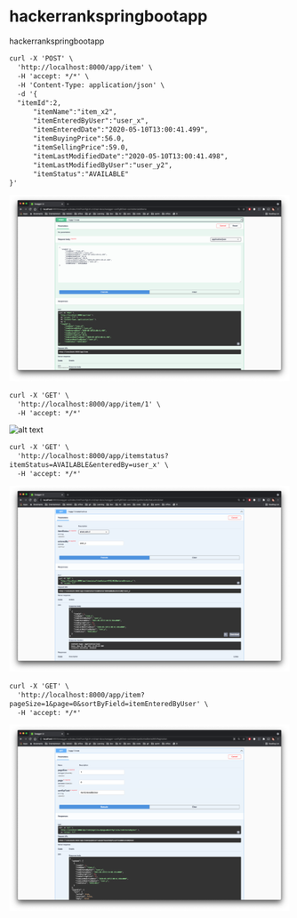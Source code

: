 # hackerrankspringbootapp
hackerrankspringbootapp

```console
curl -X 'POST' \
  'http://localhost:8000/app/item' \
  -H 'accept: */*' \
  -H 'Content-Type: application/json' \
  -d '{
  "itemId":2,
      "itemName":"item_x2",
      "itemEnteredByUser":"user_x",
      "itemEnteredDate":"2020-05-10T13:00:41.499",
      "itemBuyingPrice":56.0,
      "itemSellingPrice":59.0,
      "itemLastModifiedDate":"2020-05-10T13:00:41.498",
      "itemLastModifiedByUser":"user_y2",
      "itemStatus":"AVAILABLE"
}'
```
![alt text](https://raw.githubusercontent.com/imdadareeph/hackerrankspringbootapp/main/screenshots/1insert.png "preview1")

```console
curl -X 'GET' \
  'http://localhost:8000/app/item/1' \
  -H 'accept: */*'
```

![alt text](https://raw.githubusercontent.com/imdadareeph/hackerrankspringbootapp/main/screenshots/3ItemsById.png "preview3")


```console
curl -X 'GET' \
  'http://localhost:8000/app/itemstatus?itemStatus=AVAILABLE&enteredBy=user_x' \
  -H 'accept: */*'
```
![alt text](https://raw.githubusercontent.com/imdadareeph/hackerrankspringbootapp/main/screenshots/7itemstatus.png "preview7")


```console
curl -X 'GET' \
  'http://localhost:8000/app/item?pageSize=1&page=0&sortByField=itemEnteredByUser' \
  -H 'accept: */*'
```

![alt text](https://raw.githubusercontent.com/imdadareeph/hackerrankspringbootapp/main/screenshots/8pagination.png "preview8")

